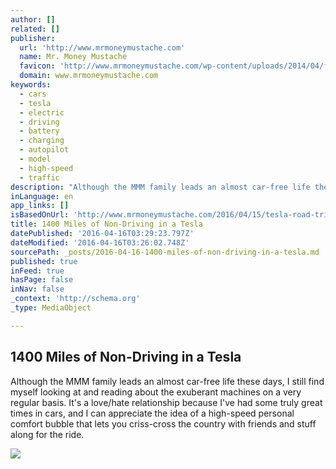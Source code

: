 ```yaml
---
author: []
related: []
publisher:
  url: 'http://www.mrmoneymustache.com'
  name: Mr. Money Mustache
  favicon: 'http://www.mrmoneymustache.com/wp-content/uploads/2014/04/favicon1.jpg'
  domain: www.mrmoneymustache.com
keywords:
  - cars
  - tesla
  - electric
  - driving
  - battery
  - charging
  - autopilot
  - model
  - high-speed
  - traffic
description: "Although the MMM family leads an almost car-free life these days, I still find myself looking at and reading about the exuberant machines on a very regular basis. It's a love/hate relationship because I've had some truly great times in cars, and I can appreciate the idea of a high-speed personal comfort bubble that lets you criss-cross the country with friends and stuff along for the ride."
inLanguage: en
app_links: []
isBasedOnUrl: 'http://www.mrmoneymustache.com/2016/04/15/tesla-road-trip/'
title: 1400 Miles of Non-Driving in a Tesla
datePublished: '2016-04-16T03:29:23.797Z'
dateModified: '2016-04-16T03:26:02.748Z'
sourcePath: _posts/2016-04-16-1400-miles-of-non-driving-in-a-tesla.md
published: true
inFeed: true
hasPage: false
inNav: false
_context: 'http://schema.org'
_type: MediaObject

---
```

<article style=""><h1>1400 Miles of Non-Driving in a Tesla</h1><p>Although the MMM family leads an almost car-free life these days, I still find myself looking at and reading about the exuberant machines on a very regular basis. It's a love/hate relationship because I've had some truly great times in cars, and I can appreciate the idea of a high-speed personal comfort bubble that lets you criss-cross the country with friends and stuff along for the ride.</p><img src="http://i1.wp.com/www.mrmoneymustache.com/wp-content/uploads/2016/04/driving_method-1.jpg?fit=1069%2C720" /></article>
